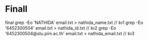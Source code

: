 # Finall
final
grep -Eo 'NATHIDA' email.txt > nathida_name.txt // ข้อ1
grep -Eo '6452300504' email.txt > nathida_id.txt // ข้อ2
grep -Eo '6452300504@stu\.pim\.ac\.th' email.txt > nathida_email.txt // ข้อ3
